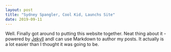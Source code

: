 ```yaml
---
layout: post
title: "Sydney Spangler, Cool Kid, Launchs Site"
date: 2019-09-11
---
```


Well. Finally got around to putting this website together. Neat thing about it - powered by [Jekyll](http://jekyllrb.com) andI can use Markdown to author my posts. It actually is a lot easier than I thought it was going to be.

